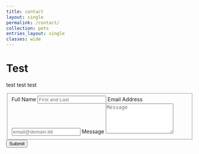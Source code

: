 ```yaml
---
title: contact
layout: single
permalink: /contact/
collection: pets
entries_layout: single
classes: wide
---
```


# Test

test test test

<form id="fs-frm" name="simple-contact-form" accept-charset="utf-8" action="https://formspree.io/f/xqkwvdpj" method="post">
  <fieldset id="fs-frm-inputs">
    <label for="full-name">Full Name</label>
    <input type="text" name="name" id="full-name" placeholder="First and Last" required="">
    <label for="email-address">Email Address</label>
    <input type="email" name="_replyto" id="email-address" placeholder="email@domain.tld" required="">
    <label for="message">Message</label>
    <textarea rows="5" name="message" id="message" placeholder="Message" required=""></textarea>
    <input type="hidden" name="_subject" id="email-subject" value="Contact Form Submission">
  </fieldset>
  <input type="submit" value="Submit">
</form>
